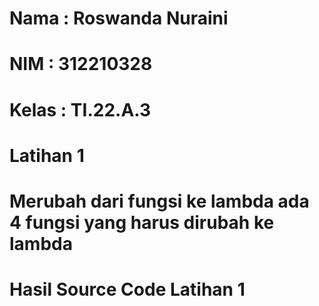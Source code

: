 # Nama : Roswanda Nuraini

# NIM : 312210328

# Kelas : TI.22.A.3

# Latihan 1

# Merubah dari fungsi ke lambda ada 4 fungsi yang harus dirubah ke lambda

# Hasil Source Code Latihan 1

